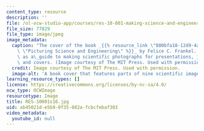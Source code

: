 ```yaml
---
content_type: resource
description: ''
file: /ol-ocw-studio-app/courses/res-10-001-making-science-and-engineering-pictures-a-practical-guide-to-presenting-your-work-spring-2016/ab45021de5b90f35882afcbcfebaf303_RES-10001s16.jpg
file_size: 77829
file_type: image/jpeg
image_metadata:
  caption: "The cover of the book _{{% resource_link \"800bfa18-12d9-4a63-907a-43083328ca7b\"\
    \ \"Picturing Science and Engineering\" %}}_ by Felice C. Frankel. The book serves\
    \ as a\_guide to making scientific photographs for presentations, journal submissions,\
    \ and covers. (Image courtesy of The MIT Press. Used with permission.)"
  credit: Image courtesy of The MIT Press. Used with permission.
  image-alt: 'A book cover that features parts of nine scientific images. '
learning_resource_types: []
license: https://creativecommons.org/licenses/by-nc-sa/4.0/
ocw_type: OCWImage
resourcetype: Image
title: RES-10001s16.jpg
uid: ab45021d-e5b9-0f35-882a-fcbcfebaf303
video_metadata:
  youtube_id: null
---
```

